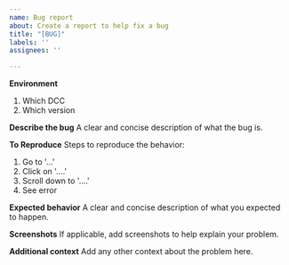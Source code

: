 ```yaml
---
name: Bug report
about: Create a report to help fix a bug
title: "[BUG]"
labels: ''
assignees: ''

---
```


**Environment**
1. Which DCC
2. Which version

**Describe the bug**
A clear and concise description of what the bug is.

**To Reproduce**
Steps to reproduce the behavior:
1. Go to '...'
2. Click on '....'
3. Scroll down to '....'
4. See error

**Expected behavior**
A clear and concise description of what you expected to happen.

**Screenshots**
If applicable, add screenshots to help explain your problem.

**Additional context**
Add any other context about the problem here.
